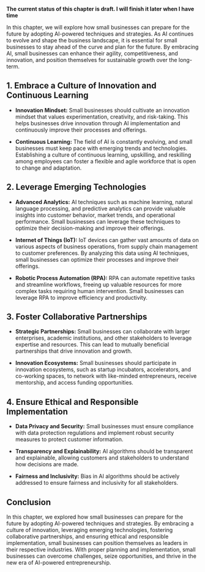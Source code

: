 **The current status of this chapter is draft. I will finish it later when I have time**

In this chapter, we will explore how small businesses can prepare for the future by adopting AI-powered techniques and strategies. As AI continues to evolve and shape the business landscape, it is essential for small businesses to stay ahead of the curve and plan for the future. By embracing AI, small businesses can enhance their agility, competitiveness, and innovation, and position themselves for sustainable growth over the long-term.

**1. Embrace a Culture of Innovation and Continuous Learning**
--------------------------------------------------------------

* **Innovation Mindset:** Small businesses should cultivate an innovation mindset that values experimentation, creativity, and risk-taking. This helps businesses drive innovation through AI implementation and continuously improve their processes and offerings.

* **Continuous Learning:** The field of AI is constantly evolving, and small businesses must keep pace with emerging trends and technologies. Establishing a culture of continuous learning, upskilling, and reskilling among employees can foster a flexible and agile workforce that is open to change and adaptation.

**2. Leverage Emerging Technologies**
-------------------------------------

* **Advanced Analytics:** AI techniques such as machine learning, natural language processing, and predictive analytics can provide valuable insights into customer behavior, market trends, and operational performance. Small businesses can leverage these techniques to optimize their decision-making and improve their offerings.

* **Internet of Things (IoT):** IoT devices can gather vast amounts of data on various aspects of business operations, from supply chain management to customer preferences. By analyzing this data using AI techniques, small businesses can optimize their processes and improve their offerings.

* **Robotic Process Automation (RPA):** RPA can automate repetitive tasks and streamline workflows, freeing up valuable resources for more complex tasks requiring human intervention. Small businesses can leverage RPA to improve efficiency and productivity.

**3. Foster Collaborative Partnerships**
----------------------------------------

* **Strategic Partnerships:** Small businesses can collaborate with larger enterprises, academic institutions, and other stakeholders to leverage expertise and resources. This can lead to mutually beneficial partnerships that drive innovation and growth.

* **Innovation Ecosystems:** Small businesses should participate in innovation ecosystems, such as startup incubators, accelerators, and co-working spaces, to network with like-minded entrepreneurs, receive mentorship, and access funding opportunities.

**4. Ensure Ethical and Responsible Implementation**
----------------------------------------------------

* **Data Privacy and Security:** Small businesses must ensure compliance with data protection regulations and implement robust security measures to protect customer information.

* **Transparency and Explainability:** AI algorithms should be transparent and explainable, allowing customers and stakeholders to understand how decisions are made.

* **Fairness and Inclusivity:** Bias in AI algorithms should be actively addressed to ensure fairness and inclusivity for all stakeholders.

**Conclusion**
--------------

In this chapter, we explored how small businesses can prepare for the future by adopting AI-powered techniques and strategies. By embracing a culture of innovation, leveraging emerging technologies, fostering collaborative partnerships, and ensuring ethical and responsible implementation, small businesses can position themselves as leaders in their respective industries. With proper planning and implementation, small businesses can overcome challenges, seize opportunities, and thrive in the new era of AI-powered entrepreneurship.
